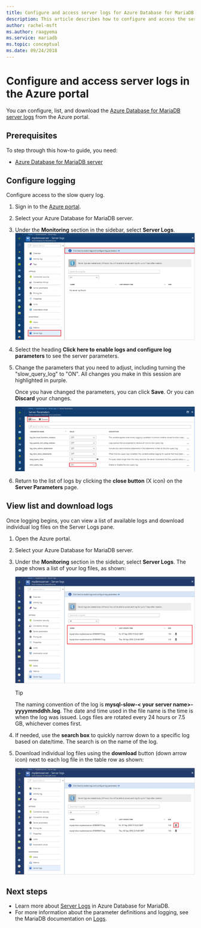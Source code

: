 ```yaml
---
title: Configure and access server logs for Azure Database for MariaDB in Azure Portal
description: This article describes how to configure and access the server logs in Azure Database for MariaDB from the Azure Portal.
author: rachel-msft
ms.author: raagyema
ms.service: mariadb
ms.topic: conceptual
ms.date: 09/24/2018
---
```


# Configure and access server logs in the Azure portal

You can configure, list, and download the [Azure Database for MariaDB server logs](concepts-server-logs.md) from the Azure portal.

## Prerequisites
To step through this how-to guide, you need:
- [Azure Database for MariaDB server](quickstart-create-mariadb-server-database-using-azure-portal.md)

## Configure logging
Configure access to the slow query log. 

1. Sign in to the [Azure portal](https://portal.azure.com/).

2. Select your Azure Database for MariaDB server.

3. Under the **Monitoring** section in the sidebar, select **Server Logs**. 
   ![Select Server logs, Click to configure](./media/howto-configure-server-logs-portal/1-select-server-logs-configure.png)

4. Select the heading **Click here to enable logs and configure log parameters** to see the server parameters.

5. Change the parameters that you need to adjust, including turning the "slow_query_log" to "ON". All changes you make in this session are highlighted in purple. 

   Once you have changed the parameters, you can click **Save**. Or you can **Discard** your changes.

   ![Click save or discard](./media/howto-configure-server-logs-portal/3-save-discard.png)

6. Return to the list of logs by clicking the **close button** (X icon) on the **Server Parameters** page.

## View list and download logs
Once logging begins, you can view a list of available logs and download individual log files on the Server Logs pane. 

1. Open the Azure portal.

2. Select your Azure Database for MariaDB server.

3. Under the **Monitoring** section in the sidebar, select **Server Logs**. The page shows a list of your log files, as shown:

   ![List of Logs](./media/howto-configure-server-logs-portal/4-server-logs-list.png)

   > [!TIP]
   > The naming convention of the log is **mysql-slow-< your server name>-yyyymmddhh.log**. The date and time used in the file name is the time is when the log was issued. Logs files are rotated every 24 hours or 7.5 GB, whichever comes first.

4. If needed, use the **search box** to quickly narrow down to a specific log based on date/time. The search is on the name of the log.

5. Download individual log files using the **download** button (down arrow icon) next to each log file in the table row as shown:

   ![Click download icon](./media/howto-configure-server-logs-portal/5-download.png)

## Next steps
- Learn more about [Server Logs](concepts-server-logs.md) in Azure Database for MariaDB.
- For more information about the parameter definitions and logging, see the MariaDB documentation on [Logs](https://mariadb.com/kb/en/library/slow-query-log-overview/).

<!-- - See [Access Server Logs in CLI](howto-configure-server-logs-in-cli.md) to learn how to download logs programmatically. -->

